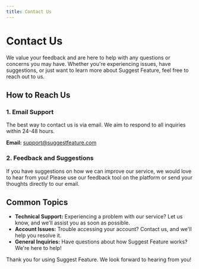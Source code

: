 ```yaml
---
title: Contact Us
---
```


# Contact Us

We value your feedback and are here to help with any questions or concerns you may have. Whether you're experiencing issues, have suggestions, or just want to learn more about Suggest Feature, feel free to reach out to us.

## How to Reach Us

### 1. Email Support

The best way to contact us is via email. We aim to respond to all inquiries within 24-48 hours.

**Email:** [support@suggestfeature.com](mailto:support@suggestfeature.com)

### 2. Feedback and Suggestions

If you have suggestions on how we can improve our service, we would love to hear from you! Please use our feedback tool on the platform or send your thoughts directly to our email.

## Common Topics

- **Technical Support:** Experiencing a problem with our service? Let us know, and we'll assist you as soon as possible.
- **Account Issues:** Trouble accessing your account? Contact us, and we'll help you resolve it.
- **General Inquiries:** Have questions about how Suggest Feature works? We're here to help!

Thank you for using Suggest Feature. We look forward to hearing from you!
